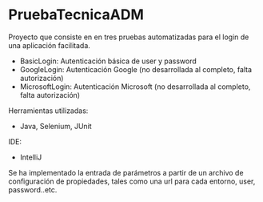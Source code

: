 # PruebaTecnicaADM

Proyecto que consiste en en tres pruebas automatizadas para el login de una aplicación facilitada. 
- BasicLogin: Autenticación básica de user y password
- GoogleLogin: Autenticación Google (no desarrollada al completo, falta autorización)
- MicrosoftLogin: Autenticación Microsoft (no desarrollada al completo, falta autorización)

Herramientas utilizadas: 
- Java, Selenium, JUnit

IDE: 
- IntelliJ

Se ha implementado la entrada de parámetros a partir de un archivo de configuración de propiedades, tales como una url para cada entorno, user, password..etc.
